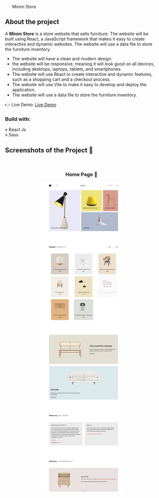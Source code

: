 <div align='center' style="width:25%">Minim Store</div>

<h2>About the project</h2>

  <p>A <b>Minim Store</b> is a store website that sells furniture. The website will be built using React, a JavaScript framework that makes it easy to create interactive and dynamic websites. The website will use a data file to store the furniture inventory.</p>

  <ul>
    <li>The website will have a clean and modern design.</li>
    <li>the website will be responsive, meaning it will look good on all devices, including desktops, laptops, tablets, and smartphones.</li>
    <li>The website will use React to create interactive and dynamic features, such as a shopping cart and a checkout process.</li>
    <li>The website will use Vite to make it easy to develop and deploy the application.</li>
    <li>The website will use a data file to store the furniture inventory.</li>
  </ul>

👉 Live Demo: <a href='https://minim-store.vercel.app/' target="_blank">Live Demo</a>

<h3>Build with:</h3>

» React Js<br>
» Sass

<h2>Screenshots of the Project 📸</h2>
<br>
<h3 align='center'>Home Page 🏡</h3>

<div align='center'>
<img src='./src/assets/home-page.png'/>
</div>
